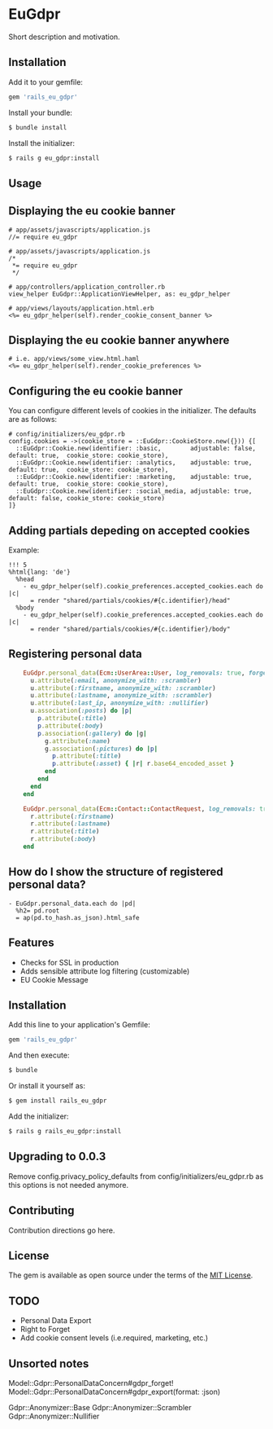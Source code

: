 # EuGdpr
Short description and motivation.

## Installation

Add it to your gemfile:

```ruby
gem 'rails_eu_gdpr'
```

Install your bundle:

```bash
$ bundle install
```

Install the initializer:

```bash
$ rails g eu_gdpr:install
```

## Usage

## Displaying the eu cookie banner

    # app/assets/javascripts/application.js
    //= require eu_gdpr

    # app/assets/javascripts/application.js
    /*
     *= require eu_gdpr
     */

    # app/controllers/application_controller.rb
    view_helper EuGdpr::ApplicationViewHelper, as: eu_gdpr_helper

    # app/views/layouts/application.html.erb
    <%= eu_gdpr_helper(self).render_cookie_consent_banner %>

## Displaying the eu cookie banner anywhere

    # i.e. app/views/some_view.html.haml
    <%= eu_gdpr_helper(self).render_cookie_preferences %>

## Configuring the eu cookie banner

You can configure different levels of cookies in the initializer. The defaults are as follows:

    # config/initializers/eu_gdpr.rb
    config.cookies = ->(cookie_store = ::EuGdpr::CookieStore.new({})) {[
      ::EuGdpr::Cookie.new(identifier: :basic,        adjustable: false, default: true,  cookie_store: cookie_store),
      ::EuGdpr::Cookie.new(identifier: :analytics,    adjustable: true,  default: true,  cookie_store: cookie_store),
      ::EuGdpr::Cookie.new(identifier: :marketing,    adjustable: true,  default: true,  cookie_store: cookie_store),
      ::EuGdpr::Cookie.new(identifier: :social_media, adjustable: true,  default: false, cookie_store: cookie_store)
    ]}

## Adding partials depeding on accepted cookies

Example:

    !!! 5
    %html{lang: 'de'}
      %head
        - eu_gdpr_helper(self).cookie_preferences.accepted_cookies.each do |c|
          = render "shared/partials/cookies/#{c.identifier}/head"
      %body
        - eu_gdpr_helper(self).cookie_preferences.accepted_cookies.each do |c|
          = render "shared/partials/cookies/#{c.identifier}/body"

## Registering personal data

```ruby
    EuGdpr.personal_data(Ecm::UserArea::User, log_removals: true, forget_with: :anonymization) do |u|
      u.attribute(:email, anonymize_with: :scrambler)
      u.attribute(:firstname, anonymize_with: :scrambler)
      u.attribute(:lastname, anonymize_with: :scrambler)
      u.attribute(:last_ip, anonymize_with: :nullifier)
      u.association(:posts) do |p|
        p.attribute(:title)
        p.attribute(:body)
        p.association(:gallery) do |g|
          g.attribute(:name)
          g.association(:pictures) do |p|
            p.attribute(:title)
            p.attribute(:asset) { |r| r.base64_encoded_asset }
          end
        end
      end
    end
```

```ruby
    EuGdpr.personal_data(Ecm::Contact::ContactRequest, log_removals: true, forget_with: :deletion) do |r|
      r.attribute(:firstname)
      r.attribute(:lastname)
      r.attribute(:title)
      r.attribute(:body)
    end
```

## How do I show the structure of registered personal data?

    - EuGdpr.personal_data.each do |pd|
      %h2= pd.root
      = ap(pd.to_hash.as_json).html_safe

## Features

* Checks for SSL in production
* Adds sensible attribute log filtering (customizable)
* EU Cookie Message

## Installation
Add this line to your application's Gemfile:

```ruby
gem 'rails_eu_gdpr'
```

And then execute:
```bash
$ bundle
```

Or install it yourself as:
```bash
$ gem install rails_eu_gdpr
```

Add the initializer:

```bash
$ rails g rails_eu_gdpr:install
```

## Upgrading to 0.0.3

Remove config.privacy_policy_defaults from config/initializers/eu_gdpr.rb as this options is not needed anymore.

## Contributing
Contribution directions go here.

## License
The gem is available as open source under the terms of the [MIT License](https://opensource.org/licenses/MIT).

## TODO

* Personal Data Export
* Right to Forget
* Add cookie consent levels (i.e.required, marketing, etc.)

## Unsorted notes

Model::Gdpr::PersonalDataConcern#gdpr_forget!
Model::Gdpr::PersonalDataConcern#gdpr_export(format: :json)

Gdpr::Anonymizer::Base
Gdpr::Anonymizer::Scrambler
Gdpr::Anonymizer::Nullifier
